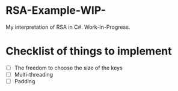 # RSA-Example-WIP-
My interpretation of RSA in C#. Work-In-Progress.

# Checklist of things to implement
- [ ] The freedom to choose the size of the keys
- [ ] Multi-threading
- [ ] Padding
